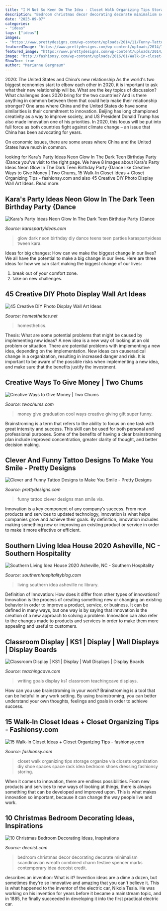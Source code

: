 ```yaml
---
title: "I M Not So Keen On The Idea - Closet Walk Organizing Tips Storage Organize Via Closets Organization Diy Shoe Spaces Space Rack Idea Bedroom Shoes Dressing Fashionsy Storing"
description: "Bedroom christmas decor decorating decorate minimalism scandinavian wreath combined charm festive spencer marks contemporary idea decoist credit"
date: "2023-09-07"
categories:
- "ideas"
tags: ["ideas"]
images:
- "https://www.prettydesigns.com/wp-content/uploads/2014/11/Funny-Tattoo-for-Man.jpg"
featuredImage: "https://www.prettydesigns.com/wp-content/uploads/2014/11/Funny-Tattoo-for-Man.jpg"
featured_image: "https://www.prettydesigns.com/wp-content/uploads/2014/11/Funny-Tattoo-for-Man.jpg"
image: "http://fashionsy.com/wp-content/uploads/2016/01/Walk-in-closet-630x945.png"
ShowToc: true
author: "Marianne Bergnaum"
---
```



2020: The United States and China’s new relationship
As the world's two biggest economies start to elbow each other in 2020, it is important to ask what their new relationship will be. What are the key topics of discussion? What challenges does 2020 bring for the two countries? And is there anything in common between them that could help make their relationship stronger?
One area where China and the United States do have some similarities is their commitment to innovation. Beijing has long championed creativity as a way to improve society, and US President Donald Trump has also made innovation one of his priorities. In 2020, this focus will be put into full force as both countries fight against climate change – an issue that China has been advocating for years.

On economic issues, there are some areas where China and the United States have much in common.

	

		
looking for Kara&#039;s Party Ideas Neon Glow In The Dark Teen Birthday Party {Dance you've visit to the right page. We have 8 Images about Kara&#039;s Party Ideas Neon Glow In The Dark Teen Birthday Party {Dance like Creative Ways to Give Money | Two Chums, 15 Walk-In Closet Ideas + Closet Organizing Tips - fashionsy.com and also 45 Creative DIY Photo Display Wall Art Ideas. Read more:
		
    
## Kara&#039;s Party Ideas Neon Glow In The Dark Teen Birthday Party {Dance

<img loading=lazy src="https://www.karaspartyideas.com/wp-content/uploads/2013/01/Neon-Glow-in-the-Dark-Party-3.jpg" onerror="this.onerror=null;this.src='https://tse1.mm.bing.net/th?id=OIP.M-B4hcOAruNoLP3x67XCaAHaLJ&amp;pid=15.1';" alt="Kara&#039;s Party Ideas Neon Glow In The Dark Teen Birthday Party {Dance">

_Source: karaspartyideas.com_

>glow dark neon birthday diy dance teens teen parties karaspartyideas tween kara. 

	

Ideas for big changes: How can we make the biggest change in our lives?
We all have the potential to make a big change in our lives. Here are three ideas for how we can start making the biggest change of our lives:
1. break out of your comfort zone.
2. take on new challenges.

    
## 45 Creative DIY Photo Display Wall Art Ideas

<img loading=lazy src="https://cdn.homesthetics.net/wp-content/uploads/2015/01/30-Creative-Photo-Display-Wall-Ideas-homesthetics.net-28.jpg" onerror="this.onerror=null;this.src='https://tse1.mm.bing.net/th?id=OIP.DsHp4FFU_1fd-rw_grMjUgHaKp&amp;pid=15.1';" alt="45 Creative DIY Photo Display Wall Art Ideas">

_Source: homesthetics.net_

>homesthetics. 

	

Thesis: What are some potential problems that might be caused by implementing new ideas?
A new idea is a new way of looking at an old problem or situation. There are potential problems with implementing a new idea, depending on the implementation. New ideas can causeradical change in a organization, resulting in increased danger and risk. It is important to be aware of the possible risks when implementing a new idea, and make sure that the benefits justify the investment.

    
## Creative Ways To Give Money | Two Chums

<img loading=lazy src="http://www.twochums.com/wp-content/uploads/2015/12/tumblr_inline_nzcskjPMGn1tdhh8y_1280-e1450156321358.jpg" onerror="this.onerror=null;this.src='https://tse2.mm.bing.net/th?id=OIP.EPkwtfvGviV83RA_YVg1AgHaJ4&amp;pid=15.1';" alt="Creative Ways to Give Money | Two Chums">

_Source: twochums.com_

>money give graduation cool ways creative giving gift super funny. 

	

Brainstroming is a term that refers to the ability to focus on one task with great intensity and success. This skill can be used for both personal and professional purposes. Some of the benefits of having a clear brainstroming plan include improved concentration, greater clarity of thought, and better decision making.

    
## Clever And Funny Tattoo Designs To Make You Smile - Pretty Designs

<img loading=lazy src="https://www.prettydesigns.com/wp-content/uploads/2014/11/Funny-Tattoo-for-Man.jpg" onerror="this.onerror=null;this.src='https://tse1.mm.bing.net/th?id=OIP.vfykVXxQ67Z6EFdN9qWy-QHaJ3&amp;pid=15.1';" alt="Clever and Funny Tattoo Designs to Make You Smile - Pretty Designs">

_Source: prettydesigns.com_

>funny tattoo clever designs man smile via. 

	

Innovation is a key component of any company’s success. From new products and services to updated technology, innovation is what helps companies grow and achieve their goals. By definition, innovation includes making something new or improving an existing product or service in order to make it more effective or efficient.

    
## Southern Living Idea House 2020 Asheville, NC - Southern Hospitality

<img loading=lazy src="https://southernhospitalityblog.com/wp-content/uploads/2020/09/SL-idea-house-8SL.jpeg" onerror="this.onerror=null;this.src='https://tse1.mm.bing.net/th?id=OIP.2efNPEV7Lrk3Y1jN8ZjMJgHaL9&amp;pid=15.1';" alt="Southern Living Idea House 2020 Asheville, NC - Southern Hospitality">

_Source: southernhospitalityblog.com_

>living southern idea asheville nc library. 

	

Definition of Innovation: How does it differ from other types of innovations?
Innovation is the process of creating something new or changing an existing behavior in order to improve a product, service, or business. It can be defined in many ways, but one way is by saying that innovation is the creation of a new approach to solving a problem. Innovation can also refer to the changes made to products and services in order to make them more appealing and useful to customers.

    
## Classroom Display | KS1 | Display | Wall Displays | Display Boards

<img loading=lazy src="http://www.teachingcave.com/wp-content/uploads/2013/10/Writing-Goals.jpg" onerror="this.onerror=null;this.src='https://tse4.mm.bing.net/th?id=OIP.oLeGrmhUb1C-a-pIeDZG7QHaHa&amp;pid=15.1';" alt="Classroom Display | KS1 | Display | Wall Displays | Display Boards">

_Source: teachingcave.com_

>writing goals display ks1 classroom teachingcave displays. 

	

How can you use brainstroming in your work?
Brainstroming is a tool that can be helpful in any work setting. By using brainstroming, you can better understand your own thoughts, feelings and goals in order to achieve success.

    
## 15 Walk-In Closet Ideas + Closet Organizing Tips - Fashionsy.com

<img loading=lazy src="http://fashionsy.com/wp-content/uploads/2016/01/Walk-in-closet-630x945.png" onerror="this.onerror=null;this.src='https://tse2.mm.bing.net/th?id=OIP.ctKKK7Tz9casWVaCNMsT8AHaLH&amp;pid=15.1';" alt="15 Walk-In Closet Ideas + Closet Organizing Tips - fashionsy.com">

_Source: fashionsy.com_

>closet walk organizing tips storage organize via closets organization diy shoe spaces space rack idea bedroom shoes dressing fashionsy storing. 

	

When it comes to innovation, there are endless possibilities. From new products and services to new ways of looking at things, there is always something that can be developed and improved upon. This is what makes innovation so important, because it can change the way people live and work.

    
## 10 Christmas Bedroom Decorating Ideas, Inspirations

<img loading=lazy src="http://cdn.decoist.com/wp-content/uploads/2014/12/Scandinavian-minimalism-combined-with-Christmassy-charm.jpg" onerror="this.onerror=null;this.src='https://tse3.mm.bing.net/th?id=OIP.jKu6dpkerhzoslBwg2NeMQHaJ4&amp;pid=15.1';" alt="10 Christmas Bedroom Decorating Ideas, Inspirations">

_Source: decoist.com_

>bedroom christmas decor decorating decorate minimalism scandinavian wreath combined charm festive spencer marks contemporary idea decoist credit. 

	

describes an invention: What is it?
Invention ideas are a dime a dozen, but sometimes they're so innovative and amazing that you can't believe it. This is what happened to the inventor of the electric car, Nikola Tesla. He was working on his invention for years before it became a mainstream topic, and in 1885, he finally succeeded in developing it into the first practical electric car.

